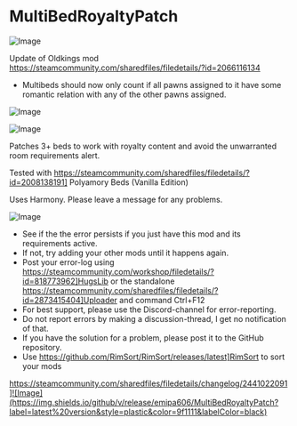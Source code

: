 # MultiBedRoyaltyPatch

![Image](https://i.imgur.com/buuPQel.png)

Update of Oldkings mod
https://steamcommunity.com/sharedfiles/filedetails/?id=2066116134

- Multibeds should now only count if all pawns assigned to it have some romantic relation with any of the other pawns assigned.

![Image](https://i.imgur.com/pufA0kM.png)

	
![Image](https://i.imgur.com/Z4GOv8H.png)

Patches 3+ beds to work with royalty content and avoid the unwarranted room requirements alert.

Tested with https://steamcommunity.com/sharedfiles/filedetails/?id=2008138191] Polyamory Beds (Vanilla Edition)

Uses Harmony.
Please leave a message for any problems.

![Image](https://i.imgur.com/PwoNOj4.png)



-  See if the the error persists if you just have this mod and its requirements active.
-  If not, try adding your other mods until it happens again.
-  Post your error-log using https://steamcommunity.com/workshop/filedetails/?id=818773962]HugsLib or the standalone https://steamcommunity.com/sharedfiles/filedetails/?id=2873415404]Uploader and command Ctrl+F12
-  For best support, please use the Discord-channel for error-reporting.
-  Do not report errors by making a discussion-thread, I get no notification of that.
-  If you have the solution for a problem, please post it to the GitHub repository.
-  Use https://github.com/RimSort/RimSort/releases/latest]RimSort to sort your mods



https://steamcommunity.com/sharedfiles/filedetails/changelog/2441022091]![Image](https://img.shields.io/github/v/release/emipa606/MultiBedRoyaltyPatch?label=latest%20version&style=plastic&color=9f1111&labelColor=black)


